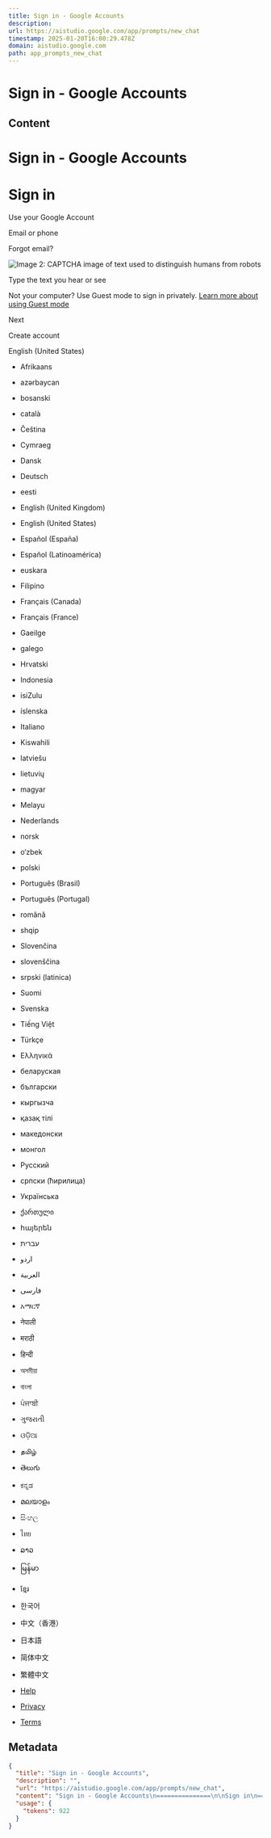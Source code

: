 ```yaml
---
title: Sign in - Google Accounts
description: 
url: https://aistudio.google.com/app/prompts/new_chat
timestamp: 2025-01-20T16:00:29.478Z
domain: aistudio.google.com
path: app_prompts_new_chat
---
```


# Sign in - Google Accounts



## Content

Sign in - Google Accounts
===============

Sign in
=======

Use your Google Account

Email or phone

Forgot email?

![Image 2: CAPTCHA image of text used to distinguish humans from robots](https://accounts.google.com/v3/signin/)

Type the text you hear or see

Not your computer? Use Guest mode to sign in privately. [Learn more about using Guest mode](https://support.google.com/chrome/answer/6130773?hl=en-US)

Next

Create account

English (United States)

*   Afrikaans
*   azərbaycan
*   bosanski
*   català
*   Čeština
*   Cymraeg
*   Dansk
*   Deutsch
*   eesti
*   English (United Kingdom)
*   English (United States)
*   Español (España)
*   Español (Latinoamérica)
*   euskara
*   Filipino
*   Français (Canada)
*   Français (France)
*   Gaeilge
*   galego
*   Hrvatski
*   Indonesia
*   isiZulu
*   íslenska
*   Italiano
*   Kiswahili
*   latviešu
*   lietuvių
*   magyar
*   Melayu
*   Nederlands
*   norsk
*   o‘zbek
*   polski
*   Português (Brasil)
*   Português (Portugal)
*   română
*   shqip
*   Slovenčina
*   slovenščina
*   srpski (latinica)
*   Suomi
*   Svenska
*   Tiếng Việt
*   Türkçe
*   Ελληνικά
*   беларуская
*   български
*   кыргызча
*   қазақ тілі
*   македонски
*   монгол
*   Русский
*   српски (ћирилица)
*   Українська
*   ქართული
*   հայերեն
*   ‫עברית‬‎
*   ‫اردو‬‎
*   ‫العربية‬‎
*   ‫فارسی‬‎
*   አማርኛ
*   नेपाली
*   मराठी
*   हिन्दी
*   অসমীয়া
*   বাংলা
*   ਪੰਜਾਬੀ
*   ગુજરાતી
*   ଓଡ଼ିଆ
*   தமிழ்
*   తెలుగు
*   ಕನ್ನಡ
*   മലയാളം
*   සිංහල
*   ไทย
*   ລາວ
*   မြန်မာ
*   ខ្មែរ
*   한국어
*   中文（香港）
*   日本語
*   简体中文
*   繁體中文

*   [Help](https://support.google.com/accounts?hl=en-US&p=account_iph)
*   [Privacy](https://accounts.google.com/TOS?loc=US&hl=en-US&privacy=true)
*   [Terms](https://accounts.google.com/TOS?loc=US&hl=en-US)

## Metadata

```json
{
  "title": "Sign in - Google Accounts",
  "description": "",
  "url": "https://aistudio.google.com/app/prompts/new_chat",
  "content": "Sign in - Google Accounts\n===============\n\nSign in\n=======\n\nUse your Google Account\n\nEmail or phone\n\nForgot email?\n\n![Image 2: CAPTCHA image of text used to distinguish humans from robots](https://accounts.google.com/v3/signin/)\n\nType the text you hear or see\n\nNot your computer? Use Guest mode to sign in privately. [Learn more about using Guest mode](https://support.google.com/chrome/answer/6130773?hl=en-US)\n\nNext\n\nCreate account\n\nEnglish (United States)\n\n*   Afrikaans\n*   azərbaycan\n*   bosanski\n*   català\n*   Čeština\n*   Cymraeg\n*   Dansk\n*   Deutsch\n*   eesti\n*   English (United Kingdom)\n*   English (United States)\n*   Español (España)\n*   Español (Latinoamérica)\n*   euskara\n*   Filipino\n*   Français (Canada)\n*   Français (France)\n*   Gaeilge\n*   galego\n*   Hrvatski\n*   Indonesia\n*   isiZulu\n*   íslenska\n*   Italiano\n*   Kiswahili\n*   latviešu\n*   lietuvių\n*   magyar\n*   Melayu\n*   Nederlands\n*   norsk\n*   o‘zbek\n*   polski\n*   Português (Brasil)\n*   Português (Portugal)\n*   română\n*   shqip\n*   Slovenčina\n*   slovenščina\n*   srpski (latinica)\n*   Suomi\n*   Svenska\n*   Tiếng Việt\n*   Türkçe\n*   Ελληνικά\n*   беларуская\n*   български\n*   кыргызча\n*   қазақ тілі\n*   македонски\n*   монгол\n*   Русский\n*   српски (ћирилица)\n*   Українська\n*   ქართული\n*   հայերեն\n*   ‫עברית‬‎\n*   ‫اردو‬‎\n*   ‫العربية‬‎\n*   ‫فارسی‬‎\n*   አማርኛ\n*   नेपाली\n*   मराठी\n*   हिन्दी\n*   অসমীয়া\n*   বাংলা\n*   ਪੰਜਾਬੀ\n*   ગુજરાતી\n*   ଓଡ଼ିଆ\n*   தமிழ்\n*   తెలుగు\n*   ಕನ್ನಡ\n*   മലയാളം\n*   සිංහල\n*   ไทย\n*   ລາວ\n*   မြန်မာ\n*   ខ្មែរ\n*   한국어\n*   中文（香港）\n*   日本語\n*   简体中文\n*   繁體中文\n\n*   [Help](https://support.google.com/accounts?hl=en-US&p=account_iph)\n*   [Privacy](https://accounts.google.com/TOS?loc=US&hl=en-US&privacy=true)\n*   [Terms](https://accounts.google.com/TOS?loc=US&hl=en-US)",
  "usage": {
    "tokens": 922
  }
}
```

